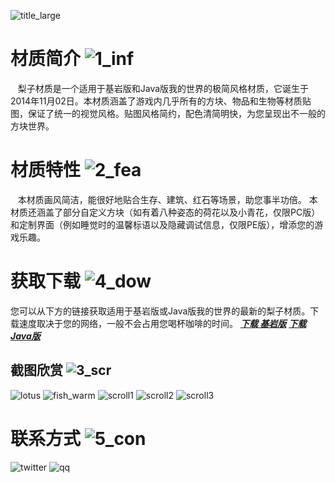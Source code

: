 ![title_large](https://ooo.0o0.ooo/2018/04/15/5ad347e900ee4.png)
# 材质简介 ![1_inf](https://ooo.0o0.ooo/2018/04/15/5ad356c68a689.png)
    梨子材质是一个适用于基岩版和Java版我的世界的极简风格材质，它诞生于2014年11月02日。本材质涵盖了游戏内几乎所有的方块、物品和生物等材质贴图，保证了统一的视觉风格。贴图风格简约，配色清简明快，为您呈现出不一般的方块世界。
# 材质特性 ![2_fea](https://ooo.0o0.ooo/2018/04/15/5ad356d28e7e4.png)
    本材质画风简洁，能很好地贴合生存、建筑、红石等场景，助您事半功倍。
    本材质还涵盖了部分自定义方块（如有着八种姿态的荷花以及小青花，仅限PC版）和定制界面（例如睡觉时的温馨标语以及隐藏调试信息，仅限PE版），增添您的游戏乐趣。
# 获取下载 ![4_dow](https://ooo.0o0.ooo/2018/04/15/5ad356daadd7b.png)
您可以从下方的链接获取适用于基岩版或Java版我的世界的最新的梨子材质。下载速度取决于您的网络，一般不会占用您喝杯咖啡的时间。
[_**下载 基岩版**_](https://pan.baidu.com/s/1CS69yjK4pDTydHXQMo1CAg)      [_**下载 Java版**_](https://pan.baidu.com/s/1mF-RPnOMnP3PLofEcmbM9g)

## 截图欣赏 ![3_scr](https://ooo.0o0.ooo/2018/04/15/5ad356e2418e9.png)
![lotus](https://ooo.0o0.ooo/2018/04/15/5ad347677c7c7.png)
![fish_warm](https://ooo.0o0.ooo/2018/04/15/5ad3478aad5a2.png)
![scroll1](https://ooo.0o0.ooo/2018/04/15/5ad3481429b8d.png)
![scroll2](https://ooo.0o0.ooo/2018/04/15/5ad3482c14db9.png)
![scroll3](https://ooo.0o0.ooo/2018/04/15/5ad3484134480.png)

# 联系方式 ![5_con](https://ooo.0o0.ooo/2018/04/15/5ad356e93e3e3.png)
![twitter](https://ooo.0o0.ooo/2018/04/15/5ad3531a48784.png)
![qq](https://ooo.0o0.ooo/2018/04/15/5ad353238bf7b.png)
